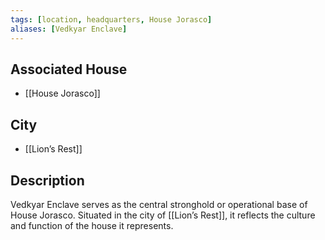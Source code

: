 ```yaml
---
tags: [location, headquarters, House Jorasco]
aliases: [Vedkyar Enclave]
---
```


## Associated House
- [[House Jorasco]]

## City
- [[Lion’s Rest]]

## Description
Vedkyar Enclave serves as the central stronghold or operational base of House Jorasco. Situated in the city of [[Lion’s Rest]], it reflects the culture and function of the house it represents.
